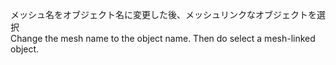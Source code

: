 メッシュ名をオブジェクト名に変更した後、メッシュリンクなオブジェクトを選択  
Change the mesh name to the object name. Then do select a mesh-linked object.
